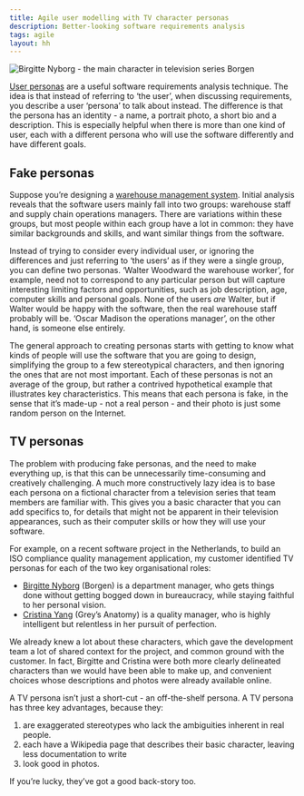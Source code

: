 ```yaml
---
title: Agile user modelling with TV character personas
description: Better-looking software requirements analysis
tags: agile
layout: hh
---
```


![Birgitte Nyborg - the main character in television series Borgen](birgitte-nyborg.jpg)

[User personas](http://www.agilemodeling.com/artifacts/personas.htm) are a useful software requirements analysis technique. The idea is that instead of referring to ‘the user’, when discussing requirements, you describe a user ‘persona’ to talk about instead. The difference is that the persona has an identity - a name, a portrait photo, a short bio and a description. This is especially helpful when there is more than one kind of user, each with a different persona who will use the software differently and have different goals.

## Fake personas

Suppose you’re designing a [warehouse management system](http://en.wikipedia.org/wiki/Warehouse_management_system). Initial analysis reveals that the software users mainly fall into two groups: warehouse staff and supply chain operations managers. There are variations within these groups, but most people within each group have a lot in common: they have similar backgrounds and skills, and want similar things from the software.

Instead of trying to consider every individual user, or ignoring the differences and just referring to ‘the users’ as if they were a single group, you can define two personas. ‘Walter Woodward the warehouse worker’, for example, need not to correspond to any particular person but will capture interesting limiting factors and opportunities, such as job description, age, computer skills and personal goals. None of the users _are_ Walter, but if Walter would be happy with the software, then the real warehouse staff probably will be. ‘Oscar Madison the operations manager’, on the other hand, is someone else entirely.

The general approach to creating personas starts with getting to know what kinds of people will use the software that you are going to design, simplifying the group to a few stereotypical characters, and then ignoring the ones that are not most important. Each of these personas is not an average of the group, but rather a contrived hypothetical example that illustrates key characteristics. This means that each persona is fake, in the sense that it’s made-up - not a real person - and their photo is just some random person on the Internet.

## TV personas

The problem with producing fake personas, and the need to make everything up, is that this can be unnecessarily time-consuming and creatively challenging. A much more constructively lazy idea is to base each persona on a fictional character from a television series that team members are familiar with. This gives you a basic character that you can add specifics to, for details that might not be apparent in their television appearances, such as their computer skills or how they will use your software.

For example, on a recent software project in the Netherlands, to build an ISO compliance quality management application, my customer identified TV personas for each of the two key organisational roles:

* [Birgitte Nyborg](http://en.wikipedia.org/wiki/Birgitte_Nyborg) (Borgen) is a department manager, who gets things done without getting bogged down in bureaucracy, while staying faithful to her personal vision.
* [Cristina Yang](http://en.wikipedia.org/wiki/Cristina_Yang) (Grey’s Anatomy) is a quality manager, who is highly intelligent but relentless in her pursuit of perfection.

We already knew a lot about these characters, which gave the development team a lot of shared context for the project, and common ground with the customer. In fact, Birgitte and Cristina were both more clearly delineated characters than we would have been able to make up, and convenient choices whose descriptions and photos were already available online.

A TV persona isn’t just a short-cut - an off-the-shelf persona. A TV persona has three key advantages, because they:

1. are exaggerated stereotypes who lack the ambiguities inherent in real people.
2. each have a Wikipedia page that describes their basic character, leaving less documentation to write
3. look good in photos.

If you’re lucky, they’ve got a good back-story too.
